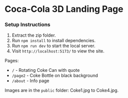# Coca-Cola 3D Landing Page

### Setup Instructions

1. Extract the zip folder.
2. Run `npm install` to install dependencies.
3. Run `npm run dev` to start the local server.
4. Visit `http://localhost:5173/` to view the site.

Pages:
- `/` - Rotating Coke Can with quote
- `/page2` - Coke Bottle on black background
- `/about` - Info page

Images are in the `public` folder: Coke1.jpg to Coke4.jpg.